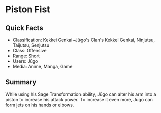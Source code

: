 # Piston Fist

## Quick Facts
- Classification: Kekkei Genkai~Jūgo's Clan's Kekkei Genkai, Ninjutsu, Taijutsu, Senjutsu
- Class: Offensive
- Range: Short
- Users: Jūgo
- Media: Anime, Manga, Game

## Summary
While using his Sage Transformation ability, Jūgo can alter his arm into a piston to increase his attack power. To increase it even more, Jūgo can form jets on his hands or elbows.
